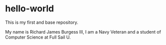 # hello-world
This is my first and base repository.

My name is Richard James Burgess III, I am a Navy Veteran and a student of Computer Science at Full Sail U.
